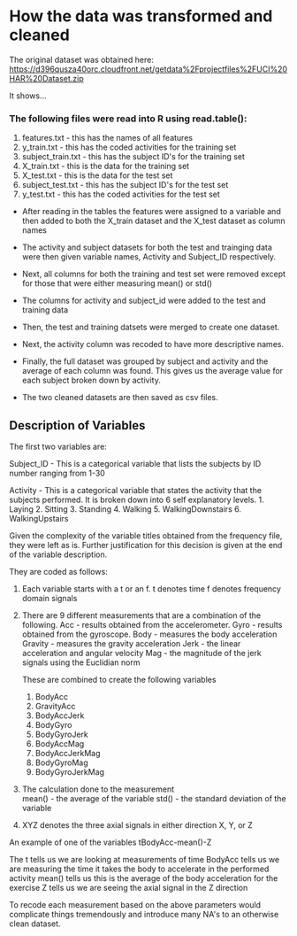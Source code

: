 # How the data was transformed and cleaned

The original dataset was obtained here: 
https://d396qusza40orc.cloudfront.net/getdata%2Fprojectfiles%2FUCI%20HAR%20Dataset.zip

It shows...

### The following files were read into R using read.table():

1. features.txt - this has the names of all features 
2. y_train.txt - this has the coded activities for the training set
3. subject_train.txt - this has the subject ID's for the training set
4. X_train.txt - this is the data for the training set
5. X_test.txt - this is the data for the test set
6. subject_test.txt - this has the subject ID's for the test set
7. y_test.txt - this has the coded activities for the test set

* After reading in the tables the features were assigned to a variable and then added
to both the X_train dataset and the X_test dataset as column names

* The activity and subject datasets for both the test and trainging data were then 
given variable names, Activity and Subject_ID respectively.

* Next, all columns for both the training and test set were removed except for those 
that were either measuring mean() or std()

* The columns for activity and subject_id were added to the test and training data

* Then, the test and training datsets were merged to create one dataset.

* Next, the activity column was recoded to have more descriptive names.

* Finally, the full dataset was grouped by subject and activity and the average of 
each column was found. This gives us the average value for each subject broken
down by activity. 

* The two cleaned datasets are then saved as csv files. 


## Description of Variables

The first two variables are:

Subject_ID - This is a categorical variable that lists the subjects by ID number ranging from 1-30               

Activity - This is a categorical variable that states the activity that the subjects performed. 
           It is broken down into 6 self explanatory levels.
	        1. Laying
		2. Sitting
		3. Standing
		4. Walking
		5. WalkingDownstairs
		6. WalkingUpstairs


Given the complexity of the variable titles obtained from the frequency file, they were left as is. Further justification for 
this decision is given at the end of the variable description. 

They are coded as follows: 

1. Each variable starts with a t or an f.
    t denotes time
    f denotes frequency domain signals

2. There are 9 different measurements that are a combination of the following. 
   Acc - results obtained from the accelerometer. 
   Gyro - results obtained from the gyroscope.
   Body - measures the body acceleration
   Gravity - measures the gravity acceleration
   Jerk - the linear acceleration and angular velocity 
   Mag - the magnitude of the jerk signals using the Euclidian norm
   
   These are combined to create the following variables
               
    1. BodyAcc
    2. GravityAcc     
    3. BodyAccJerk
    4. BodyGyro      
    5. BodyGyroJerk  
    6. BodyAccMag     
    7. BodyAccJerkMag
    8. BodyGyroMag     
    9. BodyGyroJerkMag  

3. The calculation done to the measurement		
    mean() - the average of the variable
    std() - the standard deviation of the variable

4. XYZ denotes the three axial signals in either direction X, Y, or Z

An example of one of the variables
tBodyAcc-mean()-Z

The t tells us we are looking at measurements of time
BodyAcc tells us we are measuring the time it takes the body to accelerate in the performed activity
mean() tells us this is the average of the body acceleration for the exercise
Z tells us we are seeing the axial signal in the Z direction

To recode each measurement based on the above parameters would complicate things tremendously and introduce many NA's to an otherwise clean dataset.
